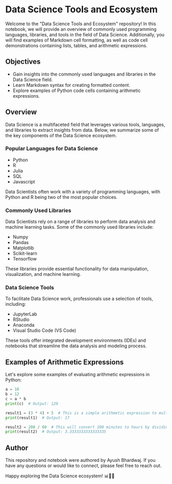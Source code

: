 # Data Science Tools and Ecosystem

Welcome to the "Data Science Tools and Ecosystem" repository! In this notebook, we will provide an overview of commonly used programming languages, libraries, and tools in the field of Data Science. Additionally, you will find examples of Markdown cell formatting, as well as code cell demonstrations containing lists, tables, and arithmetic expressions.

## Objectives

- Gain insights into the commonly used languages and libraries in the Data Science field.
- Learn Markdown syntax for creating formatted content.
- Explore examples of Python code cells containing arithmetic expressions.

## Overview

Data Science is a multifaceted field that leverages various tools, languages, and libraries to extract insights from data. Below, we summarize some of the key components of the Data Science ecosystem.

### Popular Languages for Data Science

- Python
- R
- Julia
- SQL
- Javascript

Data Scientists often work with a variety of programming languages, with Python and R being two of the most popular choices.

### Commonly Used Libraries

Data Scientists rely on a range of libraries to perform data analysis and machine learning tasks. Some of the commonly used libraries include:

- Numpy
- Pandas
- Matplotlib
- Scikit-learn
- Tensorflow

These libraries provide essential functionality for data manipulation, visualization, and machine learning.

### Data Science Tools

To facilitate Data Science work, professionals use a selection of tools, including:

- JupyterLab
- RStudio
- Anaconda
- Visual Studio Code (VS Code)

These tools offer integrated development environments (IDEs) and notebooks that streamline the data analysis and modeling process.

## Examples of Arithmetic Expressions

Let's explore some examples of evaluating arithmetic expressions in Python:

```python
a = 10
b = 12
c = a * b
print(c)  # Output: 120

result1 = (3 * 4) + 5  # This is a simple arithmetic expression to multiply then add integers
print(result1)  # Output: 17

result2 = 200 / 60  # This will convert 200 minutes to hours by dividing by 60
print(result2)  # Output: 3.3333333333333335
```

## Author

This repository and notebook were authored by Ayush Bhardwaj. If you have any questions or would like to connect, please feel free to reach out.

Happy exploring the Data Science ecosystem! 📊🐍🤖

